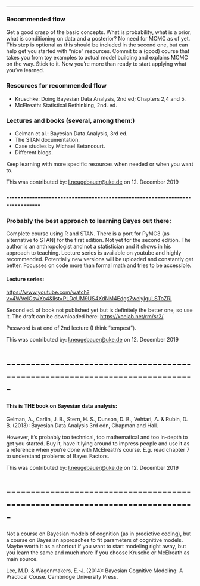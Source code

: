 
---------------------------------------------------------------------------
### Recommended flow
Get a good grasp of the basic concepts. What is probability, what is a prior, what is conditioning on data and a posterior? No need for MCMC as of yet. This step is optional as this should be included in the second one, but can help get you started with “nice” resources. Commit to a (good) course that takes you from toy examples to actual model building and explains MCMC on the way. Stick to it. Now you’re more than ready to start applying what you’ve learned.

### Resources for recommended flow
  * Kruschke: Doing Bayesian Data Analysis, 2nd ed; Chapters 2,4 and 5.
  * McElreath: Statistical Rethinking, 2nd. ed.

### Lectures and books (several, among them:)
  * Gelman et al.: Bayesian Data Analysis, 3rd ed.
  * The STAN documentation.
  * Case studies by Michael Betancourt.
  * Different blogs.

Keep learning with more specific resources when needed or when you want to.

This was contributed by:
l.neugebauer@uke.de
on 12. December 2019

### -----------------------------------------------------------------------------

### Probably the best approach to learning Bayes out there:
Complete course using R and STAN. There is a port for PyMC3 (as alternative to STAN) for the first edition. Not yet for the second edition. The author is an anthropologist and not a statistician and it shows in his approach to teaching. Lecture series is available on youtube and highly recommended. Potentially new versions will be uploaded and constantly get better. Focusses on code more than formal math and tries to be accessible. 

#### Lecture series: 
https://www.youtube.com/watch?v=4WVelCswXo4&list=PLDcUM9US4XdNM4Edgs7weiyIguLSToZRI

Second ed. of book not published yet but is definitely the better one, so use it. The draft can be downloaded here: 
https://xcelab.net/rm/sr2/

Password is at end of 2nd lecture (I think “tempest”).

This was contributed by:
l.neugebauer@uke.de
on 12. December 2019

# -----------------------------------------------------------------------------

#### This is THE book on Bayesian data analysis:
Gelman, A., Carlin, J. B., Stern, H. S., Dunson, D. B., Vehtari, A. & Rubin, D. B. (2013): Bayesian Data Analysis 3rd edn, Chapman and Hall.

However, it’s probably too technical, too mathematical and too in-depth to get you started. Buy it, have it lying around to impress people and use it as a reference when you’re done with McElreath’s course. E.g. read chapter 7 to understand problems of Bayes Factors.



This was contributed by:
l.neugebauer@uke.de
on 12. December 2019

# -----------------------------------------------------------------------------


Not a course on Bayesian models of cognition (as in predictive coding), but a course on Bayesian approaches to fit parameters of cognitive models. Maybe worth it as a shortcut if you want to start modeling right away, but you learn the same and much more if you choose Krusche or McElreath as main source.


Lee, M.D. & Wagenmakers, E.-J. (2014): Bayesian Cognitive Modeling: A Practical Couse. Cambridge University Press.


